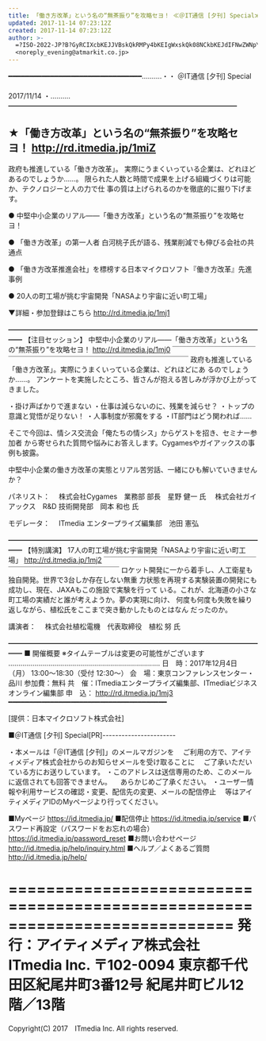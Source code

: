 ```yaml
---
title: 「働き方改革」という名の“無茶振り”を攻略セヨ！ ≪＠IT通信 [夕刊] Special≫
updated: 2017-11-14 07:23:12Z
created: 2017-11-14 07:23:12Z
author: >-
  =?ISO-2022-JP?B?GyRCIXcbKEJJVBskQkRMPy4bKEIgWxskQk08NCkbKEJdIFNwZWNpYWw=?=
  <noreply_evening@atmarkit.co.jp>
---
```


━━━━━━━━━━━━━━━━━━━━━━━━━━━━━━━━……‥‥・・
＠IT通信 [夕刊] Special
　　　　　　　　　　　　　　　　　　　　　　　　　　　　　　　　　2017/11/14
・‥‥……━━━━━━━━━━━━━━━━━━━━━━━━━━━━━━━━━

★「働き方改革」という名の“無茶振り”を攻略セヨ！
 http://rd.itmedia.jp/1miZ
----------------------------------------------------------------------------

政府も推進している「働き方改革」。
実際にうまくいっている企業は、どれほどあるのでしょうか……。
限られた人数と時間で成果を上げる組織づくりは可能か、テクノロジーと人の力で仕
事の質は上げられるのかを徹底的に掘り下げます。

● 中堅中小企業のリアル——「働き方改革」という名の“無茶振り”を攻略セヨ！

● 「働き方改革」の第一人者 白河桃子氏が語る、残業削減でも伸びる会社の共通点

● 「働き方改革推進会社」を標榜する日本マイクロソフト『働き方改革』先進事例

● 20人の町工場が挑む宇宙開発「NASAより宇宙に近い町工場」

▼詳細・参加登録はこちら
 http://rd.itmedia.jp/1mj1

━━━━━━━━━━━━━━━━━━━━━━━━━━━━━━━━━━━━━━
【注目セッション】
中堅中小企業のリアル——「働き方改革」という名の“無茶振り”を攻略セヨ！
 http://rd.itmedia.jp/1mj0
￣￣￣￣￣￣￣￣￣￣￣￣￣￣￣￣￣￣￣￣￣￣￣￣￣￣￣￣￣￣￣￣￣￣￣￣￣￣
政府も推進している「働き方改革」。実際にうまくいっている企業は、どれほどにあ
るのでしょうか……。
アンケートを実施したところ、皆さんが抱える苦しみが浮かび上がってきました。

・掛け声ばかりで進まない
・仕事は減らないのに、残業を減らせ？
・トップの意識と覚悟が足りない！
・人事制度が邪魔をする
・IT部門はどう関われば……

そこで今回は、情シス交流会「俺たちの情シス」からゲストを招き、セミナー参加者
から寄せられた質問や悩みにお答えします。Cygamesやガイアックスの事例も披露。

中堅中小企業の働き方改革の実態とリアル苦労話、一緒にひも解いていきませんか？

パネリスト：
　株式会社Cygames　業務部 部長　星野 健一 氏
　株式会社ガイアックス　R&D 技術開発部　岡本 和也 氏

モデレータ：
　ITmedia エンタープライズ編集部　池田 憲弘

━━━━━━━━━━━━━━━━━━━━━━━━━━━━━━━━━━━━━━
【特別講演】
17人の町工場が挑む宇宙開発「NASAより宇宙に近い町工場」
 http://rd.itmedia.jp/1mj2
￣￣￣￣￣￣￣￣￣￣￣￣￣￣￣￣￣￣￣￣￣￣￣￣￣￣￣￣￣￣￣￣￣￣￣￣￣￣
ロケット開発に一から着手し、人工衛星も独自開発。世界で3台しか存在しない無重
力状態を再現する実験装置の開発にも成功し、現在、JAXAもこの施設で実験を行って
いる。これが、北海道の小さな町工場の実績だと誰が考えようか。夢の実現に向け、
何度も何度も失敗を繰り返しながら、植松氏をここまで突き動かしたものとはなん
だったのか。

講演者：
　株式会社植松電機　代表取締役　植松 努 氏

━━━━━━━━━━━━━━━━━━━━━━━━━━━━━━━━━━━━━━
■ 開催概要 ※タイムテーブルは変更の可能性がございます
‥‥‥‥‥‥‥‥‥‥‥‥‥‥‥‥‥‥‥‥‥‥‥‥‥‥‥‥‥‥‥‥‥‥‥‥‥‥
日　時：2017年12月4日（月） 13:00〜18:30（受付 12:30〜）
会　場：東京コンファレンスセンター・品川
参加費：無料
共　催：ITmediaエンタープライズ編集部、ITmediaビジネスオンライン編集部
申　込： http://rd.itmedia.jp/1mj3
━━━━━━━━━━━━━━━━━━━━━━━━━━━━━━━━━━━━━━

[提供：日本マイクロソフト株式会社]

■＠IT通信 [夕刊] Special[PR]-----------------------

・本メールは「＠IT通信 [夕刊]」のメールマガジンを
　ご利用の方で、アイティメディア株式会社からのお知らせメールを受け取ることに
　ご了承いただいている方にお送りしています。
・このアドレスは送信専用のため、このメールに返信されても回答できません。
　あらかじめご了承ください。
・ユーザー情報や利用サービスの確認・変更、配信先の変更、メールの配信停止
　等はアイティメディアIDのMyページより行ってください。

■Myページ
 https://id.itmedia.jp/
■配信停止
 https://id.itmedia.jp/service
■パスワード再設定（パスワードをお忘れの場合）
 https://id.itmedia.jp/password_reset
■お問い合わせページ
 http://id.itmedia.jp/help/inquiry.html
■ヘルプ／よくあるご質問
 http://id.itmedia.jp/help/

============================================================================
発行：アイティメディア株式会社　ITmedia Inc.
〒102-0094 東京都千代田区紀尾井町3番12号 紀尾井町ビル12階／13階
============================================================================
Copyright(C) 2017　ITmedia Inc. All rights reserved.